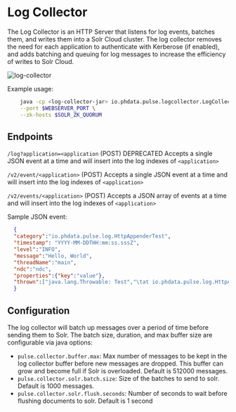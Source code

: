 # Log Collector

The Log Collector is an HTTP Server that listens for log events, batches them, and writes them 
into a Solr Cloud cluster. The log collector removes the need for each application to authenticate
with Kerberose (if enabled), and adds batching and queuing for log messages to increase the efficiency
of writes to Solr Cloud.

![log-collector](images/log-collector.png)

Example usage:

```bash 
    java -cp <log-collector-jar> io.phdata.pulse.logcollector.LogCollector \
    --port $WEBSERVER_PORT \
    --zk-hosts $SOLR_ZK_QUORUM
```



## Endpoints

`/log?application=<application` (POST) DEPRECATED
Accepts a single JSON event at a time and will insert into the log indexes of `<application>`

`/v2/event/<application>` (POST)
Accepts a single JSON event at a time and will insert into the log indexes of `<application>`

`/v2/events/<application>` (POST)
Accepts a JSON array of events at a time and will insert into the log indexes of `<application>`


Sample JSON event:

```json
  {
  "category":"io.phdata.pulse.log.HttpAppenderTest",
  "timestamp": "YYYY-MM-DDTHH:mm:ss.sssZ",
  "level":"INFO",
  "message":"Hello, World",
  "threadName":"main",
  "ndc":"ndc",
  "properties":{"key":"value"},
  "thrown":["java.lang.Throwable: Test","\tat io.phdata.pulse.log.HttpAppenderTest.testRenderJson(HttpAppenderTest.java:24)","\tat sun.reflect.NativeMethodAccessorImpl.invoke0(Native Method)","\tat sun.reflect.NativeMethodAccessorImpl.invoke(NativeMethodAccessorImpl.java:62)","\tat sun.reflect.DelegatingMethodAccessorImpl.invoke(DelegatingMethodAccessorImpl.java:43)","\tat java.lang.reflect.Method.invoke(Method.java:498)","\tat org.junit.runners.model.FrameworkMethod$1.runReflectiveCall(FrameworkMethod.java:50)","\tat org.junit.internal.runners.model.ReflectiveCallable.run(ReflectiveCallable.java:12)","\tat org.junit.runners.model.FrameworkMethod.invokeExplosively(FrameworkMethod.java:47)","\tat org.junit.internal.runners.statements.InvokeMethod.evaluate(InvokeMethod.java:17)","\tat org.junit.runners.ParentRunner.runLeaf(ParentRunner.java:325)","\tat org.junit.runners.BlockJUnit4ClassRunner.runChild(BlockJUnit4ClassRunner.java:78)","\tat org.junit.runners.BlockJUnit4ClassRunner.runChild(BlockJUnit4ClassRunner.java:57)","\tat org.junit.runners.ParentRunner$3.run(ParentRunner.java:290)","\tat org.junit.runners.ParentRunner$1.schedule(ParentRunner.java:71)","\tat org.junit.runners.ParentRunner.runChildren(ParentRunner.java:288)","\tat org.junit.runners.ParentRunner.access$000(ParentRunner.java:58)","\tat org.junit.runners.ParentRunner$2.evaluate(ParentRunner.java:268)","\tat org.junit.runners.ParentRunner.run(ParentRunner.java:363)","\tat org.junit.runner.JUnitCore.run(JUnitCore.java:137)","\tat com.intellij.junit4.JUnit4IdeaTestRunner.startRunnerWithArgs(JUnit4IdeaTestRunner.java:68)","\tat com.intellij.rt.execution.junit.IdeaTestRunner$Repeater.startRunnerWithArgs(IdeaTestRunner.java:47)","\tat com.intellij.rt.execution.junit.JUnitStarter.prepareStreamsAndStart(JUnitStarter.java:242)","\tat com.intellij.rt.execution.junit.JUnitStarter.main(JUnitStarter.java:70)"]
  }
```

## Configuration
The log collector will batch up messages over a period of time before sending them to Solr.
The batch size, duration, and max buffer size are configurable via java options:

- `pulse.collector.buffer.max`: Max number of messages to be kept in the log collector buffer
before new messages are dropped.  This buffer can grow and become full if Solr is overloaded. Default is 512000 messages.
- `pulse.collector.solr.batch.size`: Size of the batches to send to solr. Default is 1000 messages.
- `pulse.collector.solr.flush.seconds`: Number of seconds to wait before flushing documents to solr. Default is 1 second